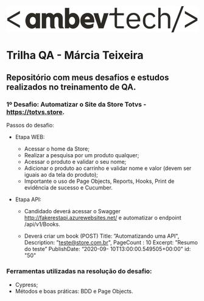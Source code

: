 ![AmBev Tech](https://github.com/marcia-teixeira/MarciaTeixeira-TrilhaQA/blob/main/Ambev%20Tech_cinza%20(2).png)
# Trilha QA - Márcia Teixeira
## Repositório com meus desafios e estudos realizados no treinamento de QA.

### 1º Desafio: Automatizar o Site da Store Totvs - https://totvs.store.
  
  Passos do desafio:
 
 + Etapa WEB:
    + Acessar o home da Store;
    + Realizar a pesquisa por um produto qualquer;
    + Acessar o produto e validar o seu nome;
    + Adicionar o produto ao carrinho e validar nome e valor (devem ser iguais ao da tela do produto);
    + Importante o uso de Page Objects, Reports, Hooks, Print de evidência de sucesso e Cucumber.
    
+ Etapa API:

  + Candidado deverá acessar o Swagger http://fakerestapi.azurewebsites.net/ e automatizar o endpoint /api/v1/Books.

  + Deverá criar um book (POST) Title: ”Automatizando uma API", Description: ”teste@store.com.br", PageCount : 10 Excerpt: ”Resumo do teste” PublishDate: “2020-09-   10T13:00:00.549505+00:00" id: "50"

### Ferramentas utilizadas na resolução do desafio:

+ Cypress;
+ Métodos e boas práticas: BDD e Page Objects.
      

